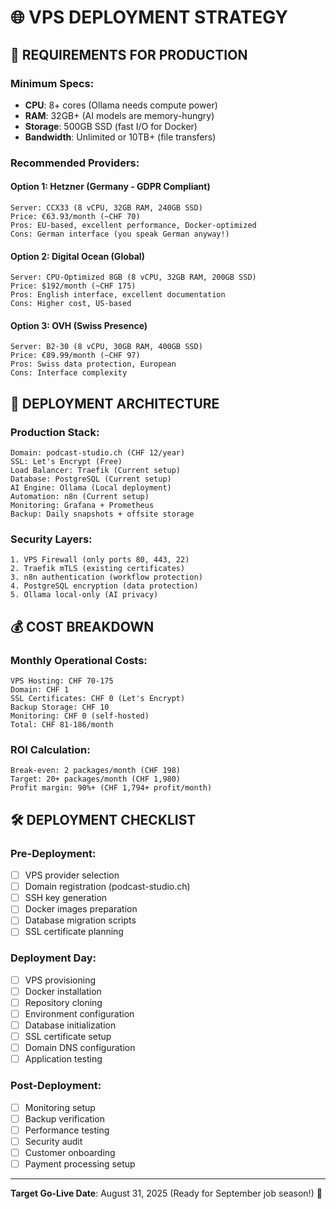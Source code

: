 # 🌐 VPS DEPLOYMENT STRATEGY

## 🎯 **REQUIREMENTS FOR PRODUCTION**

### **Minimum Specs:**
- **CPU**: 8+ cores (Ollama needs compute power)
- **RAM**: 32GB+ (AI models are memory-hungry)
- **Storage**: 500GB SSD (fast I/O for Docker)
- **Bandwidth**: Unlimited or 10TB+ (file transfers)

### **Recommended Providers:**

#### **Option 1: Hetzner (Germany - GDPR Compliant)**
```
Server: CCX33 (8 vCPU, 32GB RAM, 240GB SSD)
Price: €63.93/month (~CHF 70)
Pros: EU-based, excellent performance, Docker-optimized
Cons: German interface (you speak German anyway!)
```

#### **Option 2: Digital Ocean (Global)**
```
Server: CPU-Optimized 8GB (8 vCPU, 32GB RAM, 200GB SSD)
Price: $192/month (~CHF 175)
Pros: English interface, excellent documentation
Cons: Higher cost, US-based
```

#### **Option 3: OVH (Swiss Presence)**
```
Server: B2-30 (8 vCPU, 30GB RAM, 400GB SSD)
Price: €89.99/month (~CHF 97)
Pros: Swiss data protection, European
Cons: Interface complexity
```

## 🚀 **DEPLOYMENT ARCHITECTURE**

### **Production Stack:**
```
Domain: podcast-studio.ch (CHF 12/year)
SSL: Let's Encrypt (Free)
Load Balancer: Traefik (Current setup)
Database: PostgreSQL (Current setup)
AI Engine: Ollama (Local deployment)
Automation: n8n (Current setup)
Monitoring: Grafana + Prometheus
Backup: Daily snapshots + offsite storage
```

### **Security Layers:**
```
1. VPS Firewall (only ports 80, 443, 22)
2. Traefik mTLS (existing certificates)
3. n8n authentication (workflow protection)
4. PostgreSQL encryption (data protection)
5. Ollama local-only (AI privacy)
```

## 💰 **COST BREAKDOWN**

### **Monthly Operational Costs:**
```
VPS Hosting: CHF 70-175
Domain: CHF 1
SSL Certificates: CHF 0 (Let's Encrypt)
Backup Storage: CHF 10
Monitoring: CHF 0 (self-hosted)
Total: CHF 81-186/month
```

### **ROI Calculation:**
```
Break-even: 2 packages/month (CHF 198)
Target: 20+ packages/month (CHF 1,980)
Profit margin: 90%+ (CHF 1,794+ profit/month)
```

## 🛠️ **DEPLOYMENT CHECKLIST**

### **Pre-Deployment:**
- [ ] VPS provider selection
- [ ] Domain registration (podcast-studio.ch)
- [ ] SSH key generation
- [ ] Docker images preparation
- [ ] Database migration scripts
- [ ] SSL certificate planning

### **Deployment Day:**
- [ ] VPS provisioning
- [ ] Docker installation
- [ ] Repository cloning
- [ ] Environment configuration
- [ ] Database initialization
- [ ] SSL certificate setup
- [ ] Domain DNS configuration
- [ ] Application testing

### **Post-Deployment:**
- [ ] Monitoring setup
- [ ] Backup verification
- [ ] Performance testing
- [ ] Security audit
- [ ] Customer onboarding
- [ ] Payment processing setup

---

**Target Go-Live Date**: August 31, 2025 (Ready for September job season!) 🎯
